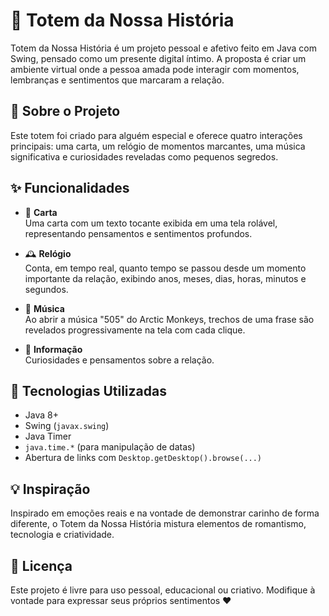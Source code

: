 # 💙 Totem da Nossa História

Totem da Nossa História é um projeto pessoal e afetivo feito em Java com Swing, pensado como um presente digital íntimo. A proposta é criar um ambiente virtual onde a pessoa amada pode interagir com momentos, lembranças e sentimentos que marcaram a relação.

## 📖 Sobre o Projeto

Este totem foi criado para alguém especial e oferece quatro interações principais: uma carta, um relógio de momentos marcantes, uma música significativa e curiosidades reveladas como pequenos segredos.

## ✨ Funcionalidades

- 💌 **Carta**  
  Uma carta com um texto tocante exibida em uma tela rolável, representando pensamentos e sentimentos profundos.

- 🕰️ **Relógio**  
  Conta, em tempo real, quanto tempo se passou desde um momento importante da relação, exibindo anos, meses, dias, horas, minutos e segundos.

- 🎵 **Música**  
  Ao abrir a música "505" do Arctic Monkeys, trechos de uma frase são revelados progressivamente na tela com cada clique.

- 💬 **Informação**  
  Curiosidades e pensamentos sobre a relação.

## 🧪 Tecnologias Utilizadas

- Java 8+  
- Swing (`javax.swing`)  
- Java Timer  
- `java.time.*` (para manipulação de datas)  
- Abertura de links com `Desktop.getDesktop().browse(...)`

## 💡 Inspiração

Inspirado em emoções reais e na vontade de demonstrar carinho de forma diferente, o Totem da Nossa História mistura elementos de romantismo, tecnologia e criatividade.

## 📝 Licença

Este projeto é livre para uso pessoal, educacional ou criativo. Modifique à vontade para expressar seus próprios sentimentos ❤️

